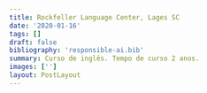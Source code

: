 ```yaml
---
title: Rockfeller Language Center, Lages SC
date: '2020-01-16'
tags: []
draft: false
bibliography: 'responsible-ai.bib'
summary: Curso de inglês. Tempo de curso 2 anos.
images: ['']
layout: PostLayout
---
```

